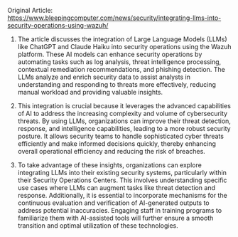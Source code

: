 Original Article: https://www.bleepingcomputer.com/news/security/integrating-llms-into-security-operations-using-wazuh/

1) The article discusses the integration of Large Language Models (LLMs) like ChatGPT and Claude Haiku into security operations using the Wazuh platform. These AI models can enhance security operations by automating tasks such as log analysis, threat intelligence processing, contextual remediation recommendations, and phishing detection. The LLMs analyze and enrich security data to assist analysts in understanding and responding to threats more effectively, reducing manual workload and providing valuable insights.

2) This integration is crucial because it leverages the advanced capabilities of AI to address the increasing complexity and volume of cybersecurity threats. By using LLMs, organizations can improve their threat detection, response, and intelligence capabilities, leading to a more robust security posture. It allows security teams to handle sophisticated cyber threats efficiently and make informed decisions quickly, thereby enhancing overall operational efficiency and reducing the risk of breaches.

3) To take advantage of these insights, organizations can explore integrating LLMs into their existing security systems, particularly within their Security Operations Centers. This involves understanding specific use cases where LLMs can augment tasks like threat detection and response. Additionally, it is essential to incorporate mechanisms for the continuous evaluation and verification of AI-generated outputs to address potential inaccuracies. Engaging staff in training programs to familiarize them with AI-assisted tools will further ensure a smooth transition and optimal utilization of these technologies.